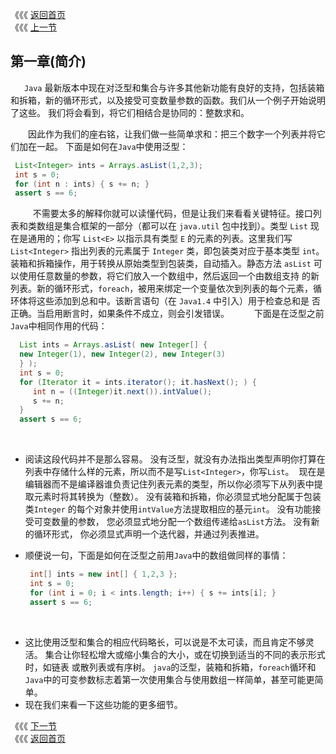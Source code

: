 《《《 [返回首页](../README.md)    <br/>
《《《 [上一节](../Preface.md)


## 第一章(简介)
 
　`Java` 最新版本中现在对泛型和集合与许多其他新功能有良好的支持，包括装箱和拆箱，新的循环形式，以及接受可变数量参数的函数。我们从一个例子开始说明
了这些。 我们将会看到，将它们相结合是协同的：整数求和。

　　因此作为我们的座右铭，让我们做一些简单求和：把三个数字一个列表并将它们加在一起。 下面是如何在`Java`中使用泛型：  
```java
 List<Integer> ints = Arrays.asList(1,2,3);
 int s = 0;
 for (int n : ints) { s += n; }
 assert s == 6;
```
 
　　不需要太多的解释你就可以读懂代码，但是让我们来看看关键特征。接口列表和类数组是集合框架的一部分（都可以在 `java.util` 包中找到）。类型 `List` 现
在是通用的；你写 `List<E>` 以指示具有类型 `E` 的元素的列表。这里我们写 `List<Integer>` 指出列表的元素属于 `Integer` 类，即包装类对应于基本类型
`int`。装箱和拆箱操作，用于转换从原始类型到包装类，自动插入。静态方法 `asList` 可以使用任意数量的参数，将它们放入一个数组中，然后返回一个由数组支持
的新列表。新的循环形式，`foreach`，被用来绑定一个变量依次到列表的每个元素，循环体将这些添加到总和中。该断言语句（在 `Java1.4` 中引入）用于检查总和是
否正确。当启用断言时，如果条件不成立，则会引发错误。
 
　　下面是在泛型之前`Java`中相同作用的代码：

```java
  List ints = Arrays.asList( new Integer[] {
  new Integer(1), new Integer(2), new Integer(3)
  } );
  int s = 0;
  for (Iterator it = ints.iterator(); it.hasNext(); ) {
     int n = ((Integer)it.next()).intValue();
     s += n;
  }
  assert s == 6;
```
 
- 阅读这段代码并不是那么容易。 没有泛型，就没有办法指出类型声明你打算在列表中存储什么样的元素，所以而不是写`List<Integer>`，你写`List`。  现在是
编辑器而不是编译器谁负责记住列表元素的类型，所以你必须写下从列表中提取元素时将其转换为（整数）。 没有装箱和拆箱，你必须显式地分配属于包装类`Integer`
的每个对象并使用`intValue`方法提取相应的基元`int`。 没有功能接受可变数量的参数，  您必须显式地分配一个数组传递给`asList`方法。 没有新的循环形式，
你必须显式声明一个迭代器，并通过列表推进。
 
- 顺便说一句，下面是如何在泛型之前用`Java`中的数组做同样的事情：

  ```java
   int[] ints = new int[] { 1,2,3 };
   int s = 0;
   for (int i = 0; i < ints.length; i++) { s += ints[i]; }
   assert s == 6;
  ```
 
- 这比使用泛型和集合的相应代码略长，可以说是不太可读，而且肯定不够灵活。 集合让你轻松增大或缩小集合的大小，或在切换到适当的不同的表示形式时，如链表
或散列表或有序树。 `java`的泛型，装箱和拆箱，`foreach`循环和`Java`中的可变参数标志着第一次使用集合与使用数组一样简单，甚至可能更简单。
 
- 现在我们来看一下这些功能的更多细节。

《《《 [下一节](01_Generics.md)     <br/>
《《《 [返回首页](../README.md)



